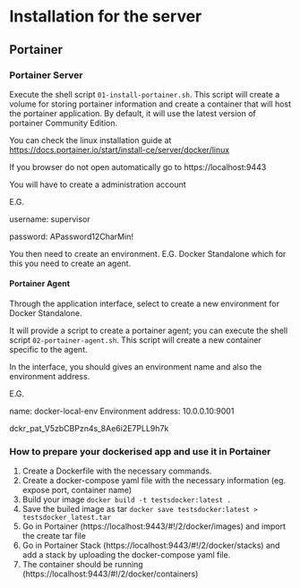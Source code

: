 # Installation for the server

## Portainer

### Portainer Server

Execute the shell script `01-install-portainer.sh`. This script will create a volume for storing portainer information and create a container that will host the portainer application. By default, it will use the latest version of portainer Community Edition.

You can check the linux installation guide at https://docs.portainer.io/start/install-ce/server/docker/linux

If you browser do not open automatically go to https://localhost:9443

You will have to create a administration account

E.G.

username: supervisor

password: APassword12CharMin!

You then need to create an environment. E.G. Docker Standalone which for this you need to create an agent.

#### Portainer Agent

Through the application interface, select to create a new environment for Docker Standalone.

It will provide a script to create a portainer agent; you can execute the shell script `02-portainer-agent.sh`. This script will create a new container specific to the agent.

In the interface, you should gives an environment name and also the environment address.

E.G.

name: docker-local-env
Environment address: 10.0.0.10:9001

dckr_pat_V5zbCBPzn4s_8Ae6i2E7PLL9h7k

### How to prepare your dockerised app and use it in Portainer

1. Create a Dockerfile with the necessary commands.
2. Create a docker-compose yaml file with the necessary information (eg. expose port, container name)
3. Build your image `docker build -t testsdocker:latest .`
4. Save the builed image as tar `docker save testsdocker:latest > testsdocker_latest.tar`
5. Go in Portainer (https://localhost:9443/#!/2/docker/images) and import the create tar file
6. Go in Portainer Stack (https://localhost:9443/#!/2/docker/stacks) and add a stack by uploading the docker-compose yaml file.
7. The container should be running (https://localhost:9443/#!/2/docker/containers)
